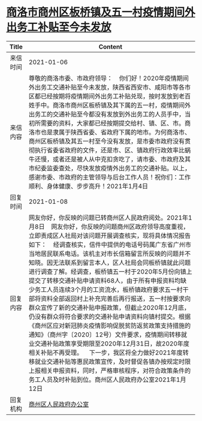 # <a href="http://www.shangluo.gov.cn/zmhd/ldxxxx.jsp?urltype=leadermail.LeaderMailContentUrl&wbtreeid=1112&leadermailid=6780">商洛市商州区板桥镇及五一村疫情期间外出务工补贴至今未发放</a>
| Title |                                                                                                                                                                                                                                                                           Content                                                                                                                                                                                                                                                                           |
|:-----:|-------------------------------------------------------------------------------------------------------------------------------------------------------------------------------------------------------------------------------------------------------------------------------------------------------------------------------------------------------------------------------------------------------------------------------------------------------------------------------------------------------------------------------------------------------------|
| 来信时间  | 2021-01-06                                                                                                                                                                                                                                                                                                                                                                                                                                                                                                                                                  |
| 来信内容  | 尊敬的商洛市委、市政府领导：    你们好！2020年疫情期间外出务工交通补贴至今未发放，陕西省西安市、咸阳市等各市区都已经按期将疫情期间外出务工补贴兑现，按时发放到老百姓手中。商洛市商州区板桥镇及其下属的五一村，疫情期间外出务工的交通补贴至今都没有发放到外出务工的人员手中，当初所需要的资料，大家都已经按期提交给村、镇、区、市。商洛市也是隶属于陕西省委、省政府下属的地市。为何商洛市、商州区板桥镇及其五一村至今没有发放，是市委市政府没有贯彻执行省委省政府的文件，还是市、区、镇政府行政效率比蜗牛还慢，或者还是被人从中克扣贪吃了，请市委、市政府及其市纪委监委查处，尽快发放疫情外出务工的交通补贴。以上，感谢市委、市政府的主管领导与后台工作人员！祝你们：工作顺利、身体健康、步步高升！2021年1月4日                                                                                                                                                                                              |
| 回复时间  | 2021-01-08                                                                                                                                                                                                                                                                                                                                                                                                                                                                                                                                                  |
| 回复内容  | 网友你好，你反映的问题已转商州区人民政府阅处。2021年1月8日    网友你好，你反映的问题商州区政府领导高度重视，立即责成区人社局对该问题开展调查核实，现将具体情况报告如下：    经调查核实，信件中提供的电话号码属广东省广州市当地居民联系电话。该机主对市长信箱留言所反映的问题并不知晓。因无法联系到留言本人，区人社局会同板桥镇就此问题进行调查了解。经调查，板桥镇五一村于2020年5月份向镇上提交了转移交通补贴申请资料68人，由于所有申报资料均缺少务工人员连续3个月的工资流水，板桥镇政府要求五一村干部将资料全部返回村上补充完善后再行报送，五一村按要求向群众宣传了新的交通补贴申报政策，但截止2020年12月底，仍没有群众将符合要求的交通补贴申请资料向镇村提交。根据《商州区应对新冠肺炎疫情影响促脱贫防返贫政策支持措施的通知》（商州字〔2020〕12号）文件要求，疫情期间转移就业交通补贴政策享受期限至2020年12月31日，故2020年度相关补贴不再受理。    下一步，我区将全力做好2021年度转移就业交通补贴等惠民政策宣传，及时督促各镇办按规定时限上报相关申报资料，同时，严格审核程序，对符合政策条件的务工人员及时补贴到位。商州区人民政府办公室2021年1月12日 |
| 回复机构  | <a href="../../category/agencies/商州区人民政府办公室.md">商州区人民政府办公室</a>                                                                                                                                                                                                                                                                                                                                                                                                                                                                                              |